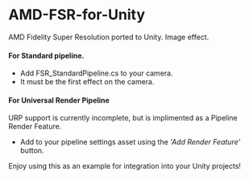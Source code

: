 # AMD-FSR-for-Unity
AMD Fidelity Super Resolution ported to Unity. Image effect.

#### For Standard pipeline.

* Add FSR_StandardPipeline.cs to your camera.
* It must be the first effect on the camera.


#### For Universal Render Pipeline
URP support is currently incomplete, but is implimented as a Pipeline Render Feature.
* Add to your pipeline settings asset using the *'Add Render Feature'* button.


Enjoy using this as an example for integration into your Unity projects!
